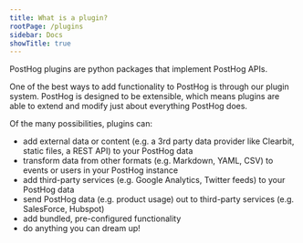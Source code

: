 ```yaml
---
title: What is a plugin?
rootPage: /plugins
sidebar: Docs
showTitle: true
---
```


PostHog plugins are python packages that implement PostHog APIs.

One of the best ways to add functionality to PostHog is through our plugin system. PostHog is designed to be extensible, which means plugins are able to extend and modify just about everything PostHog does.

Of the many possibilities, plugins can:

* add external data or content (e.g. a 3rd party data provider like Clearbit, static files, a REST API) to your PostHog data
* transform data from other formats (e.g. Markdown, YAML, CSV) to events or users in your PostHog instance
* add third-party services (e.g. Google Analytics, Twitter feeds) to your PostHog data
* send PostHog data (e.g. product usage) out to third-party services (e.g. SalesForce, Hubspot)
* add bundled, pre-configured functionality
* do anything you can dream up!
